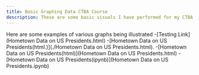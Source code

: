```yaml
---
title: Basic Graphing Data CTBA Course
description: These are some basic visuals I have performed for my CTBA Course at the College of William and Mary
---
```

Here are some examples of various graphs being illustrated
-[Testing Link](Hometown Data on US Presidents.html) 
-[Hometown Data on US Presidents(html.)](./Hometown Data on US Presidents.html).
-[Hometown Data on US Presidents(html)](Hometown Data on US Presidents.html)
-[Hometown Data on US Presidents(ipynb)](Hometown Data on US Presidents.ipynb)
